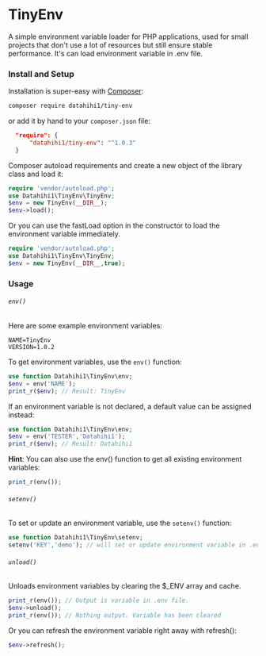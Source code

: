 # TinyEnv

A simple environment variable loader for PHP applications, used for small projects that don't use a lot of resources but still ensure stable performance. It's can load environment variable in .env file.

### Install and Setup

Installation is super-easy with [Composer](https://getcomposer.org/):

```bash
composer require datahihi1/tiny-env
```

or add it by hand to your `composer.json` file:

```json
  "require": {
      "datahihi1/tiny-env": "^1.0.3"
  }
```

Composer autoload requirements and create a new object of the library class and load it:

```php
require 'vendor/autoload.php';
use Datahihi1\TinyEnv\TinyEnv;
$env = new TinyEnv(__DIR__);
$env->load();
```

Or you can use the fastLoad option in the constructor to load the environment variable immediately.

```php
require 'vendor/autoload.php';
use Datahihi1\TinyEnv\TinyEnv;
$env = new TinyEnv(__DIR__,true);
```

### Usage

###### `env()`

Here are some example environment variables:

```env
NAME=TinyEnv
VERSION=1.0.2
```

To get environment variables, use the `env()` function:

```php
use function Datahihi1\TinyEnv\env;
$env = env('NAME');
print_r($env); // Result: TinyEnv
```

If an environment variable is not declared, a default value can be assigned instead:

```php
use function Datahihi1\TinyEnv\env;
$env = env('TESTER','Datahihi1');
print_r($env); // Result: Datahihi1
```

**Hint**: You can also use the env() function to get all existing environment variables:

```php
print_r(env());
```

###### `setenv()`

To set or update an environment variable, use the `setenv()` function:

```php
use function Datahihi1\TinyEnv\setenv;
setenv('KEY','demo'); // will set or update environment variable in .env file
```

###### `unload()`

Unloads environment variables by clearing the $_ENV array and cache.

```php
print_r(env()); // Output is variable in .env file.
$env->unload();
print_r(env()); // Nothing output. Variable has been cleared
```

Or you can refresh the environment variable right away with refresh(): 
```php
$env->refresh();
```